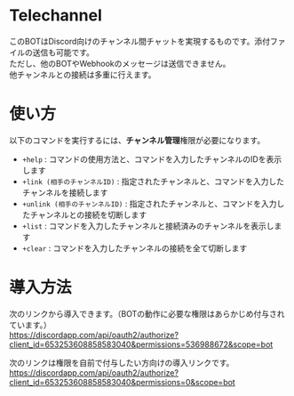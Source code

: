 # Telechannel
このBOTはDiscord向けのチャンネル間チャットを実現するものです。添付ファイルの送信も可能です。  
ただし、他のBOTやWebhookのメッセージは送信できません。  
他チャンネルとの接続は多重に行えます。  

# 使い方
以下のコマンドを実行するには、**チャンネル管理**権限が必要になります。
- `+help` : コマンドの使用方法と、コマンドを入力したチャンネルのIDを表示します
- `+link (相手のチャンネルID)` : 指定されたチャンネルと、コマンドを入力したチャンネルを接続します
- `+unlink (相手のチャンネルID)` : 指定されたチャンネルと、コマンドを入力したチャンネルとの接続を切断します
- `+list` : コマンドを入力したチャンネルと接続済みのチャンネルを表示します
- `+clear` : コマンドを入力したチャンネルの接続を全て切断します

# 導入方法
次のリンクから導入できます。（BOTの動作に必要な権限はあらかじめ付与されています。）  
https://discordapp.com/api/oauth2/authorize?client_id=653253608858583040&permissions=536988672&scope=bot  
  
次のリンクは権限を自前で付与したい方向けの導入リンクです。  
https://discordapp.com/api/oauth2/authorize?client_id=653253608858583040&permissions=0&scope=bot  
